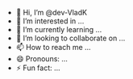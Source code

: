 - 👋 Hi, I’m @dev-VladK
- 👀 I’m interested in ...
- 🌱 I’m currently learning ...
- 💞️ I’m looking to collaborate on ...
- 📫 How to reach me ...
- 😄 Pronouns: ...
- ⚡ Fun fact: ...

<!---
dev-VladK/dev-VladK is a ✨ special ✨ repository because its `README.md` (this file) appears on your GitHub profile.
You can click the Preview link to take a look at your changes.
--->
